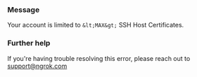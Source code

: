 
### Message
Your account is limited to `&lt;MAX&gt;` SSH Host Certificates.

### Further help
If you're having trouble resolving this error, please reach out to [support@ngrok.com](mailto:support@ngrok.com?subject=Help%20with%20ERR_NGROK_1958)

